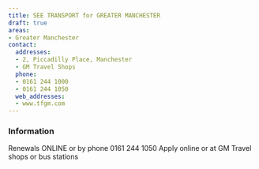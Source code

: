```yaml
---
title: SEE TRANSPORT for GREATER MANCHESTER
draft: true
areas:
- Greater Manchester
contact:
  addresses:
  - 2, Piccadilly Place, Manchester
  - GM Travel Shops
  phone:
  - 0161 244 1000
  - 0161 244 1050
  web_addresses:
  - www.tfgm.com
---
```


### Information
Renewals ONLINE or by phone 0161 244 1050
Apply online or at GM Travel shops or bus stations

